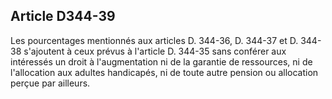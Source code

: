 ## Article D344-39

Les pourcentages mentionnés aux articles D. 344-36, D. 344-37 et D. 344-38 s'ajoutent à ceux prévus à
l'article D. 344-35 sans conférer aux intéressés un droit à l'augmentation ni de la garantie de ressources, ni de
l'allocation aux adultes handicapés, ni de toute autre pension ou allocation perçue par ailleurs.


